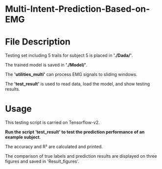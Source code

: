 # Multi-Intent-Prediction-Based-on-EMG

# File Description 
Testing set including 5 trails for subject 5 is placed in **'./Dada/'**. 

The trained model is saved in **'./Model/'**. 

The **'utilities_multi'** can process EMG signals to sliding windows. 

The **'test_result'** is used to read data, load the model, and show testing results. 

# Usage
This testing script is carried on Tensorflow-v2.

**Run the script 'test_result' to test the prediction performance of an example subject**. 

The accuracy and R² are calculated and printed. 

The comparison of true labels and prediction results are displayed on three figures and saved in 'Result_figures'.


